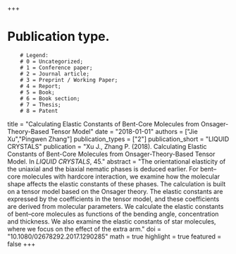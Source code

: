 +++
# Publication type.
        # Legend: 
        # 0 = Uncategorized; 
        # 1 = Conference paper; 
        # 2 = Journal article;
        # 3 = Preprint / Working Paper; 
        # 4 = Report; 
        # 5 = Book; 
        # 6 = Book section;
        # 7 = Thesis; 
        # 8 = Patent
title = "Calculating Elastic Constants of Bent-Core Molecules from Onsager-Theory-Based Tensor Model"
date = "2018-01-01"
authors = ["Jie Xu","Pingwen Zhang"]
publication_types = ["2"]
publication_short = "LIQUID CRYSTALS"
publication = "Xu J., Zhang P. (2018). Calculating Elastic Constants of Bent-Core Molecules from Onsager-Theory-Based Tensor Model. In _LIQUID CRYSTALS_, 45."
abstract = "The orientational elasticity of the uniaxial and the biaxial nematic phases is deduced earlier. For bent–core molecules with hardcore interaction, we examine how the molecular shape affects the elastic constants of these phases. The calculation is built on a tensor model based on the Onsager theory. The elastic constants are expressed by the coefficients in the tensor model, and these coefficients are derived from molecular parameters. We calculate the elastic constants of bent–core molecules as functions of the bending angle, concentration and thickness. We also examine the elastic constants of star molecules, where we focus on the effect of the extra arm."
doi = "10.1080/02678292.2017.1290285"
math = true
highlight = true
featured = false
+++